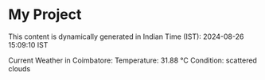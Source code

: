 # My Project

This content is dynamically generated in Indian Time (IST): 2024-08-26 15:09:10 IST


Current Weather in Coimbatore:
Temperature: 31.88 °C
Condition: scattered clouds
